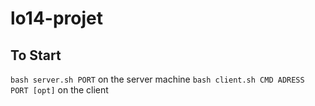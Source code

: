 # lo14-projet
## To Start
`bash server.sh PORT` on the server machine
`bash client.sh CMD ADRESS PORT [opt]` on the client
